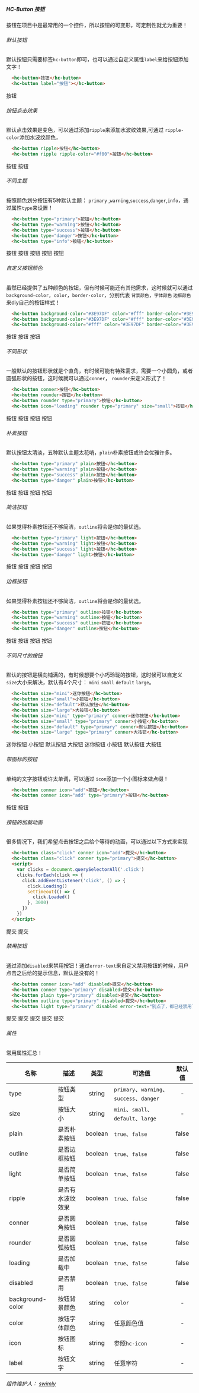 ##### HC-Button 按钮
按钮在项目中是最常用的一个控件，所以按钮的可变形，可定制性就尤为重要！
###### 默认按钮
默认按钮只需要标签`hc-button`即可，也可以通过自定义属性`label`来给按钮添加文字！
``` html
  <hc-button>按钮</hc-button>
  <hc-button label="按钮"></hc-button>
```
<div class="phone">
  <hc-button>按钮</hc-button>
  <hc-button label="按钮"></hc-button>
</div>

###### 按钮点击效果
默认点击效果是变色，可以通过添加`ripple`来添加水波纹效果,可通过 `ripple-color`添加水波纹颜色，

``` html
  <hc-button ripple>按钮</hc-button>
  <hc-button ripple ripple-color="#f00">按钮</hc-button>
```
<div class="phone">
  <hc-button ripple>按钮</hc-button>
  <hc-button ripple ripple-color="#f00">按钮</hc-button>
</div>

###### 不同主题

按照颜色划分按钮有5种默认主题： `primary` ,`warning`,`success`,`danger`,`info`，通过属性`type`来设置！
``` html
  <hc-button type="primary">按钮</hc-button>
  <hc-button type="warning">按钮</hc-button>
  <hc-button type="success">按钮</hc-button>
  <hc-button type="danger">按钮</hc-button>
  <hc-button type="info">按钮</hc-button>
```
<div class="phone">
  <hc-button type="primary">按钮</hc-button>
  <hc-button type="warning">按钮</hc-button>
  <hc-button type="success">按钮</hc-button>
  <hc-button type="danger">按钮</hc-button>
  <hc-button type="info">按钮</hc-button>
</div>

###### 自定义按钮颜色
虽然已经提供了五种颜色的按钮，但有时候可能还有其他需求，这时候就可以通过`background-color`，`color`，`border-color`，分别代表 `背景颜色`，`字体颜色` `边框颜色`来diy自己的按钮样式！

``` html
  <hc-button background-color="#3E97DF" color="#fff" border-color="#3E97DF">按钮</hc-button>
  <hc-button background-color="#3E97DF" color="#fff" border-color="#3E97DF" conner>按钮</hc-button>
  <hc-button background-color="#fff" color="#3E97DF" border-color="#3E97DF" rounder>按钮</hc-button>
```
<div class="phone">
  <hc-button background-color="#3E97DF" color="#fff" border-color="#3E97DF">按钮</hc-button>
  <hc-button background-color="#3E97DF" color="#fff" border-color="#3E97DF" conner>按钮</hc-button>
  <hc-button background-color="#fff" color="#3E97DF" border-color="#3E97DF" rounder>按钮</hc-button>
</div>

###### 不同形状
一般默认的按钮形状就是个直角，有时候可能有特殊需求，需要一个小圆角，或者圆弧形状的按钮，这时候就可以通过`conner`， `rounder`来定义形式了！

``` html
  <hc-button conner>按钮</hc-button>
  <hc-button rounder>按钮</hc-button>
  <hc-button rounder type="primary">按钮</hc-button>
  <hc-button icon="loading" rounder type="primary" size="small">按钮</hc-button>
```
<div class="phone">
  <hc-button conner>按钮</hc-button>
  <hc-button rounder>按钮</hc-button>
  <hc-button rounder type="primary">按钮</hc-button>
  <hc-button icon="loading" rounder type="primary" size="small">按钮</hc-button>
</div>

###### 朴素按钮
默认按钮太清淡，五种默认主题太花哨，`plain`朴素按钮或许会优雅许多。

``` html
  <hc-button type="primary" plain>按钮</hc-button>
  <hc-button type="warning" plain>按钮</hc-button>
  <hc-button type="success" plain>按钮</hc-button>
  <hc-button type="danger" plain>按钮</hc-button>
```

<div class="phone">
  <hc-button type="primary" plain>按钮</hc-button>
  <hc-button type="warning" plain>按钮</hc-button>
  <hc-button type="success" plain>按钮</hc-button>
  <hc-button type="danger" plain>按钮</hc-button>
</div>

###### 简洁按钮
如果觉得朴素按钮还不够简洁，`outline`将会是你的最优选。

``` html
  <hc-button type="primary" light>按钮</hc-button>
  <hc-button type="warning" light>按钮</hc-button>
  <hc-button type="success" light>按钮</hc-button>
  <hc-button type="danger" light>按钮</hc-button>
```

<div class="phone">
  <hc-button type="primary" light>按钮</hc-button>
  <hc-button type="warning" light>按钮</hc-button>
  <hc-button type="success" light>按钮</hc-button>
  <hc-button type="danger" light>按钮</hc-button>
</div>

###### 边框按钮
如果觉得朴素按钮还不够简洁，`outline`将会是你的最优选。

``` html
  <hc-button type="primary" outline>按钮</hc-button>
  <hc-button type="warning" outline>按钮</hc-button>
  <hc-button type="success" outline>按钮</hc-button>
  <hc-button type="danger" outline>按钮</hc-button>
```

<div class="phone">
  <hc-button type="primary" outline>按钮</hc-button>
  <hc-button type="warning" outline>按钮</hc-button>
  <hc-button type="success" outline>按钮</hc-button>
  <hc-button type="danger" outline>按钮</hc-button>
</div>

###### 不同尺寸的按钮
默认的按钮是横向铺满的，有时候想要个小巧玲珑的按钮，这时候可以自定义 `size`大小来解决，默认有4个尺寸： `mini` `small` `default` `large`。

``` html
  <hc-button size="mini">迷你按钮</hc-button>
  <hc-button size="small">小按钮</hc-button>
  <hc-button size="default">默认按钮</hc-button>
  <hc-button size="large">大按钮</hc-button>
  <hc-button size="mini" type="primary" conner>迷你按钮</hc-button>
  <hc-button size="small" type="primary" conner>小按钮</hc-button>
  <hc-button size="default" type="primary" conner>默认按钮</hc-button>
  <hc-button size="large" type="primary" conner>大按钮</hc-button>
```

<div class="phone">
  <hc-button size="mini">迷你按钮</hc-button>
  <hc-button size="small">小按钮</hc-button>
  <hc-button size="default">默认按钮</hc-button>
  <hc-button size="large">大按钮</hc-button>
  <hc-button size="mini" type="primary" conner>迷你按钮</hc-button>
  <hc-button size="small" type="primary" conner>小按钮</hc-button>
  <hc-button size="default" type="primary" conner>默认按钮</hc-button>
  <hc-button size="large" type="primary" conner>大按钮</hc-button>
</div>

###### 带图标的按钮

单纯的文字按钮或许太单调，可以通过 `icon`添加一个小图标来做点缀！

``` html
  <hc-button conner icon="add">按钮</hc-button>
  <hc-button conner icon="add" type="primary">按钮</hc-button>  
```
<div class="phone">
  <hc-button conner icon="add">按钮</hc-button>
  <hc-button conner icon="add" type="primary">按钮</hc-button>  
</div>

###### 按钮的加载动画

很多情况下，我们希望点击按钮之后给个等待的动画，可以通过以下方式来实现

``` html
  <hc-button class="click" conner icon="add">提交</hc-button>
  <hc-button class="click" conner type="primary">提交</hc-button>
  <script>
    var clicks = document.querySelectorAll('.click')
    clicks.forEach(click => {
      click.addEventListener('click', () => {
        click.Loading()
        setTimeout(() => {
          click.Loaded()
        }, 3000)
      })
    })
  </script>
```
<div class="phone">
  <hc-button class="click" conner icon="add">提交</hc-button>
  <hc-button class="click" conner type="primary">提交</hc-button>
</div>
<script>
  var clicks = document.querySelectorAll('.click')
  clicks.forEach(click => {
    click.addEventListener('click', () => {
      click.Loading()
      setTimeout(() => {
        click.Loaded()
      }, 3000)
    })
  })
</script>

###### 禁用按钮

通过添加`disabled`来禁用按钮！通过`error-text`来自定义禁用按钮的时候，用户点击之后给的提示信息，默认是没有的！

``` html
  <hc-button conner icon="add" disabled>提交</hc-button>
  <hc-button conner type="primary" disabled>提交</hc-button>
  <hc-button plain type="primary" disabled>提交</hc-button>
  <hc-button outline type="primary" disabled>提交</hc-button>
  <hc-button light type="primary" disabled error-text="别点了，都已经禁用了，点个什么劲">提交</hc-button>
```

<div class="phone">
  <hc-button conner icon="add" disabled>提交</hc-button>
  <hc-button conner type="primary" disabled>提交</hc-button>
  <hc-button plain type="primary" disabled>提交</hc-button>
  <hc-button outline type="primary" disabled>提交</hc-button>
  <hc-button light type="primary" disabled error-text="别点了，都已经禁用了，点个什么劲">提交</hc-button>
</div>

###### 属性

常用属性汇总！

名称|描述|类型|可选值|默认值
--|--|:--:|--|:--:
type|按钮类型|string|`primary`、`warning`、`success`、`danger`|-
size|按钮大小|string|`mini`、`small`、`default`、`large`|-
plain|是否朴素按钮|boolean|`true`、`false`|false
outline|是否边框按钮|boolean|`true`、`false`|false
light|是否简单按钮|boolean|`true`、`false`|false
ripple|是否有水波纹效果|boolean|`true`、`false`|false
conner|是否圆角按钮|boolean|`true`、`false`|false
rounder|是否圆弧按钮|boolean|`true`、`false`|false
loading|是否加载中|boolean|`true`、`false`|false
disabled|是否禁用|boolean|`true`、`false`|false
background-color|按钮背景颜色|string|`color`|-
color|按钮字体颜色|string|任意颜色值|-
icon|按钮图标|string|参照`hc-icon`|-
label|按钮文字|string|任意字符|-

*组件维护人： [swimly](https://github.com/swimly)*
